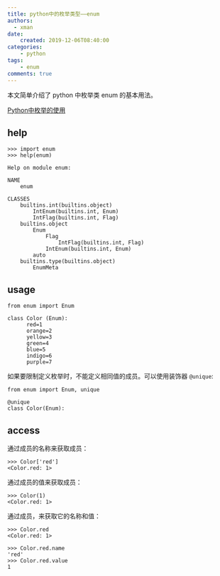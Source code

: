 ```yaml
---
title: python中的枚举类型——enum
authors:
  - xman
date:
    created: 2019-12-06T08:40:00
categories:
    - python
tags:
    - enum
comments: true
---
```


本文简单介绍了 python 中枚举类 enum 的基本用法。

<!-- more -->

[Python中枚举的使用](https://blog.csdn.net/m0_38061927/article/details/76058133)

## help

```Shell
>>> import enum
>>> help(enum)

Help on module enum:

NAME
    enum

CLASSES
    builtins.int(builtins.object)
        IntEnum(builtins.int, Enum)
        IntFlag(builtins.int, Flag)
    builtins.object
        Enum
            Flag
                IntFlag(builtins.int, Flag)
            IntEnum(builtins.int, Enum)
        auto
    builtins.type(builtins.object)
        EnumMeta
```

## usage

```
from enum import Enum

class Color (Enum):
      red=1
      orange=2
      yellow=3
      green=4
      blue=5
      indigo=6
      purple=7
```

如果要限制定义枚举时，不能定义相同值的成员。可以使用装饰器 `@unique`:

```
from enum import Enum, unique

@unique
class Color(Enum):

```

## access

通过成员的名称来获取成员：

```
>>> Color['red']
<Color.red: 1>
```

通过成员的值来获取成员：

```
>>> Color(1)
<Color.red: 1>
```

通过成员，来获取它的名称和值：

```
>>> Color.red
<Color.red: 1>

>>> Color.red.name
'red'
>>> Color.red.value
1
```